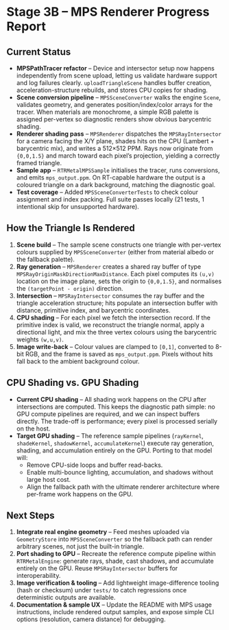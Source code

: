 # Stage 3B – MPS Renderer Progress Report

## Current Status
- **MPSPathTracer refactor** – Device and intersector setup now happens independently from scene upload, letting us validate hardware support and log failures clearly. `uploadTriangleScene` handles buffer creation, acceleration-structure rebuilds, and stores CPU copies for shading.
- **Scene conversion pipeline** – `MPSSceneConverter` walks the engine `Scene`, validates geometry, and generates position/index/color arrays for the tracer. When materials are monochrome, a simple RGB palette is assigned per-vertex so diagnostic renders show obvious barycentric shading.
- **Renderer shading pass** – `MPSRenderer` dispatches the `MPSRayIntersector` for a camera facing the X/Y plane, shades hits on the CPU (Lambert + barycentric mix), and writes a 512×512 PPM. Rays now originate from `{0,0,1.5}` and march toward each pixel’s projection, yielding a correctly framed triangle.
- **Sample app** – `RTRMetalMPSSample` initialises the tracer, runs conversions, and emits `mps_output.ppm`. On RT-capable hardware the output is a coloured triangle on a dark background, matching the diagnostic goal.
- **Test coverage** – Added `MPSSceneConverterTests` to check colour assignment and index packing. Full suite passes locally (21 tests, 1 intentional skip for unsupported hardware).

## How the Triangle Is Rendered
1. **Scene build** – The sample scene constructs one triangle with per-vertex colours supplied by `MPSSceneConverter` (either from material albedo or the fallback palette).
2. **Ray generation** – `MPSRenderer` creates a shared ray buffer of type `MPSRayOriginMaskDirectionMaxDistance`. Each pixel computes its `(u,v)` location on the image plane, sets the origin to `{0,0,1.5}`, and normalises the `(targetPoint - origin)` direction.
3. **Intersection** – `MPSRayIntersector` consumes the ray buffer and the triangle acceleration structure; hits populate an intersection buffer with distance, primitive index, and barycentric coordinates.
4. **CPU shading** – For each pixel we fetch the intersection record. If the primitive index is valid, we reconstruct the triangle normal, apply a directional light, and mix the three vertex colours using the barycentric weights `(w,u,v)`.
5. **Image write-back** – Colour values are clamped to `[0,1]`, converted to 8-bit RGB, and the frame is saved as `mps_output.ppm`. Pixels without hits fall back to the ambient background colour.

## CPU Shading vs. GPU Shading
- **Current CPU shading** – All shading work happens on the CPU after intersections are computed. This keeps the diagnostic path simple: no GPU compute pipelines are required, and we can inspect buffers directly. The trade-off is performance; every pixel is processed serially on the host.
- **Target GPU shading** – The reference sample pipelines (`rayKernel`, `shadeKernel`, `shadowKernel`, `accumulateKernel`) execute ray generation, shading, and accumulation entirely on the GPU. Porting to that model will:
  - Remove CPU-side loops and buffer read-backs.
  - Enable multi-bounce lighting, accumulation, and shadows without large host cost.
  - Align the fallback path with the ultimate renderer architecture where per-frame work happens on the GPU.

## Next Steps
1. **Integrate real engine geometry** – Feed meshes uploaded via `GeometryStore` into `MPSSceneConverter` so the fallback path can render arbitrary scenes, not just the built-in triangle.
2. **Port shading to GPU** – Recreate the reference compute pipeline within `RTRMetalEngine`: generate rays, shade, cast shadows, and accumulate entirely on the GPU. Reuse `MPSRayIntersector` buffers for interoperability.
3. **Image verification & tooling** – Add lightweight image-difference tooling (hash or checksum) under `tests/` to catch regressions once deterministic outputs are available.
4. **Documentation & sample UX** – Update the README with MPS usage instructions, include rendered output samples, and expose simple CLI options (resolution, camera distance) for debugging.

